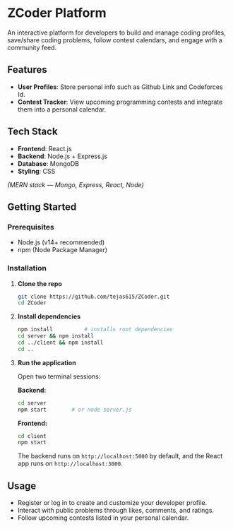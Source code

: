 # ZCoder Platform

An interactive platform for developers to build and manage coding profiles, save/share coding problems, follow contest calendars, and engage with a community feed.

## Features

- **User Profiles**: Store personal info such as Github Link and Codeforces Id.
- **Contest Tracker**: View upcoming programming contests and integrate them into a personal calendar.

## Tech Stack

- **Frontend**: React.js  
- **Backend**: Node.js + Express.js  
- **Database**: MongoDB  
- **Styling**: CSS  

*(MERN stack — Mongo, Express, React, Node)*

## Getting Started

### Prerequisites

- Node.js (v14+ recommended)  
- npm (Node Package Manager)

### Installation

1. **Clone the repo**
    ```bash
    git clone https://github.com/tejas615/ZCoder.git
    cd ZCoder
    ```

2. **Install dependencies**
    ```bash
    npm install          # installs root dependencies
    cd server && npm install
    cd ../client && npm install
    cd ..
    ```

3. **Run the application**

    Open two terminal sessions:

    **Backend:**
    ```bash
    cd server
    npm start        # or node server.js
    ```

    **Frontend:**
    ```bash
    cd client
    npm start
    ```

    The backend runs on `http://localhost:5000` by default, and the React app runs on `http://localhost:3000`.

## Usage

- Register or log in to create and customize your developer profile.
- Interact with public problems through likes, comments, and ratings.
- Follow upcoming contests listed in your personal calendar.


